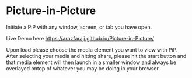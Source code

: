 # Picture-in-Picture
Initiate a PiP with any window, screen, or tab you have open.

Live Demo here https://arazfaraji.github.io/Picture-in-Picture/

Upon load please choose the media element you want to view with PiP. After selecting your media and hitting share, please hit the start button
and that media element will then launch in a smaller window and always be overlayed ontop of whatever you may be doing in your browser. 
